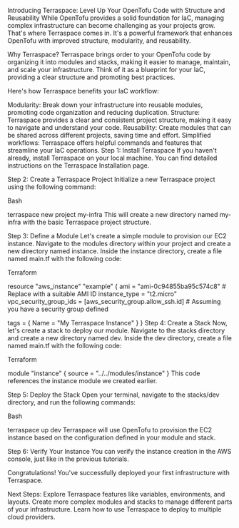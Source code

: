 Introducing Terraspace: Level Up Your OpenTofu Code with Structure and Reusability
While OpenTofu provides a solid foundation for IaC, managing complex infrastructure can become challenging as your projects grow. That's where Terraspace comes in. It's a powerful framework that enhances OpenTofu with improved structure, modularity, and reusability.

Why Terraspace?
Terraspace brings order to your OpenTofu code by organizing it into modules and stacks, making it easier to manage, maintain, and scale your infrastructure. Think of it as a blueprint for your IaC, providing a clear structure and promoting best practices.

Here's how Terraspace benefits your IaC workflow:

Modularity: Break down your infrastructure into reusable modules, promoting code organization and reducing duplication.
Structure: Terraspace provides a clear and consistent project structure, making it easy to navigate and understand your code.
Reusability: Create modules that can be shared across different projects, saving time and effort.
Simplified workflows: Terraspace offers helpful commands and features that streamline your IaC operations.
Step 1: Install Terraspace
If you haven't already, install Terraspace on your local machine. You can find detailed instructions on the Terraspace Installation page.

Step 2: Create a Terraspace Project
Initialize a new Terraspace project using the following command:

Bash

terraspace new project my-infra
This will create a new directory named my-infra with the basic Terraspace project structure.

Step 3: Define a Module
Let's create a simple module to provision our EC2 instance. Navigate to the modules directory within your project and create a new directory named instance. Inside the instance directory, create a file named main.tf with the following code:

Terraform

resource "aws_instance" "example" {
  ami                    = "ami-0c94855ba95c574c8" # Replace with a suitable AMI ID
  instance_type          = "t2.micro"
  vpc_security_group_ids = [aws_security_group.allow_ssh.id] # Assuming you have a security group defined

  tags = {
    Name = "My Terraspace Instance"
  }
}
Step 4: Create a Stack
Now, let's create a stack to deploy our module. Navigate to the stacks directory and create a new directory named dev. Inside the dev directory, create a file named main.tf with the following code:

Terraform

module "instance" {
  source = "../../modules/instance"
}
This code references the instance module we created earlier.

Step 5: Deploy the Stack
Open your terminal, navigate to the stacks/dev directory, and run the following commands:

Bash

terraspace up dev 
Terraspace will use OpenTofu to provision the EC2 instance based on the configuration defined in your module and stack.

Step 6: Verify Your Instance
You can verify the instance creation in the AWS console, just like in the previous tutorials.

Congratulations!
You've successfully deployed your first infrastructure with Terraspace.

Next Steps:
Explore Terraspace features like variables, environments, and layouts.
Create more complex modules and stacks to manage different parts of your infrastructure.
Learn how to use Terraspace to deploy to multiple cloud providers.